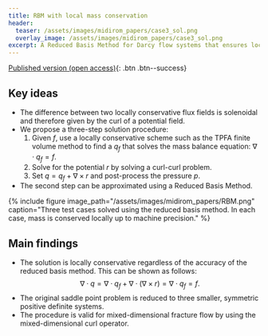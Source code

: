 ```yaml
---
title: RBM with local mass conservation
header: 
  teaser: /assets/images/midirom_papers/case3_sol.png
  overlay_image: /assets/images/midirom_papers/case3_sol.png
excerpt: A Reduced Basis Method for Darcy flow systems that ensures local mass conservation by using exact discrete complexes.
---
```


[Published version (open access)](https://doi.org/10.1007/s10915-023-02119-3){: .btn .btn--success}

## Key ideas
- The difference between two locally conservative flux fields is solenoidal and therefore given by the curl of a potential field.
- We propose a three-step solution procedure:
  1. Given $f$, use a locally conservative scheme such as the TPFA finite volume method to find a $q_f$ that solves the mass balance equation: $\nabla \cdot q_f = f$.
  2. Solve for the potential $r$ by solving a curl-curl problem.
  3. Set $q = q_f + \nabla \times r$ and post-process the pressure $p$.
- The second step can be approximated using a Reduced Basis Method.

{% include figure image_path="/assets/images/midirom_papers/RBM.png" caption="Three test cases solved using the reduced basis method. In each case, mass is conserved locally up to machine precision." %}

## Main findings
- The solution is locally conservative regardless of the accuracy of the reduced basis method. This can be shown as follows:
$$\nabla \cdot q = \nabla \cdot q_f + \nabla \cdot (\nabla \times r) = \nabla \cdot q_f = f.$$
- The original saddle point problem is reduced to three smaller, symmetric positive definite systems.
- The procedure is valid for mixed-dimensional fracture flow by using the mixed-dimensional curl operator.
